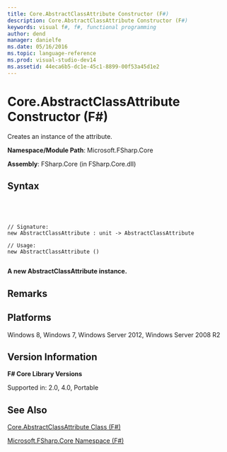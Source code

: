 ```yaml
---
title: Core.AbstractClassAttribute Constructor (F#)
description: Core.AbstractClassAttribute Constructor (F#)
keywords: visual f#, f#, functional programming
author: dend
manager: danielfe
ms.date: 05/16/2016
ms.topic: language-reference
ms.prod: visual-studio-dev14
ms.assetid: 44eca6b5-dc1e-45c1-8899-00f53a45d1e2 
---
```


# Core.AbstractClassAttribute Constructor (F#)

Creates an instance of the attribute.

**Namespace/Module Path**: Microsoft.FSharp.Core

**Assembly**: FSharp.Core (in FSharp.Core.dll)


## Syntax



```




// Signature:
new AbstractClassAttribute : unit -> AbstractClassAttribute

// Usage:
new AbstractClassAttribute ()


```




**A new AbstractClassAttribute instance.**
## Remarks

## Platforms
Windows 8, Windows 7, Windows Server 2012, Windows Server 2008 R2


## Version Information
**F# Core Library Versions**

Supported in: 2.0, 4.0, Portable




## See Also
[Core.AbstractClassAttribute Class &#40;F&#35;&#41;](Core.AbstractClassAttribute-Class-%5BFSharp%5D.md)

[Microsoft.FSharp.Core Namespace &#40;F&#35;&#41;](Microsoft.FSharp.Core-Namespace-%5BFSharp%5D.md)

